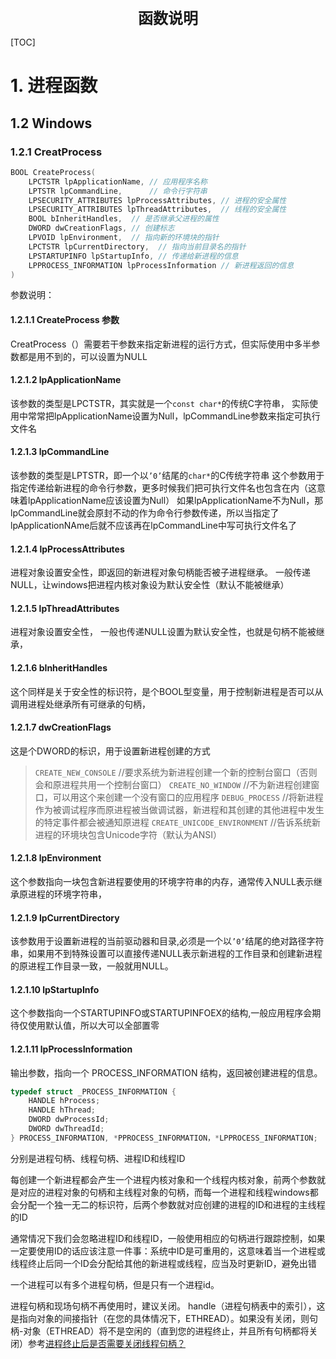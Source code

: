 <div align = "center">
	<font size = "5">
    	<b>函数说明</b>
    </font>    
</div>

[TOC]

# 1. 进程函数

## 1.2 Windows

### 1.2.1 CreatProcess

```cpp
BOOL CreateProcess(
    LPCTSTR lpApplicationName, // 应用程序名称
    LPTSTR lpCommandLine,      // 命令行字符串
    LPSECURITY_ATTRIBUTES lpProcessAttributes, // 进程的安全属性
    LPSECURITY_ATTRIBUTES lpThreadAttributes,  // 线程的安全属性
	BOOL bInheritHandles,  // 是否继承父进程的属性
	DWORD dwCreationFlags, // 创建标志
	LPVOID lpEnvironment,  // 指向新的环境块的指针
	LPCTSTR lpCurrentDirectory,  // 指向当前目录名的指针
	LPSTARTUPINFO lpStartupInfo, // 传递给新进程的信息
	LPPROCESS_INFORMATION lpProcessInformation // 新进程返回的信息
)
```

参数说明：

#### 1.2.1.1 CreateProcess 参数

CreatProcess（）需要若干参数来指定新进程的运行方式，但实际使用中多半参数都是用不到的，可以设置为NULL

#### 1.2.1.2 lpApplicationName

该参数的类型是LPCTSTR，其实就是一个`const char*`的传统C字符串，
实际使用中常常把lpApplicationName设置为Null，lpCommandLine参数来指定可执行文件名

#### 1.2.1.3 lpCommandLine

该参数的类型是LPTSTR，即一个以`’0’`结尾的`char*`的C传统字符串
这个参数用于指定传递给新进程的命令行参数，更多时候我们把可执行文件名也包含在内（这意味着lpApplicationName应该设置为Null）
如果lpApplicationName不为Null，那lpCommandLine就会原封不动的作为命令行参数传递，所以当指定了lpApplicationNAme后就不应该再在lpCommandLine中写可执行文件名了

#### 1.2.1.4 lpProcessAttributes

进程对象设置安全性，即返回的新进程对象句柄能否被子进程继承。
一般传递NULL，让windows把进程内核对象设为默认安全性（默认不能被继承）

#### 1.2.1.5 lpThreadAttributes

进程对象设置安全性，
一般也传递NULL设置为默认安全性，也就是句柄不能被继承，

#### 1.2.1.6 bInheritHandles

这个同样是关于安全性的标识符，是个BOOL型变量，用于控制新进程是否可以从调用进程处继承所有可继承的句柄，

#### 1.2.1.7 dwCreationFlags

这是个DWORD的标识，用于设置新进程创建的方式

> `CREATE_NEW_CONSOLE`  //要求系统为新进程创建一个新的控制台窗口（否则会和原进程共用一个控制台窗口）
> `CREATE_NO_WINDOW`     //不为新进程创建窗口，可以用这个来创建一个没有窗口的应用程序
> `DEBUG_PROCESS` //将新进程作为被调试程序而原进程被当做调试器，新进程和其创建的其他进程中发生的特定事件都会被通知原进程
> `CREATE_UNICODE_ENVIRONMENT` //告诉系统新进程的环境块包含Unicode字符（默认为ANSI）

#### 1.2.1.8 lpEnvironment

这个参数指向一块包含新进程要使用的环境字符串的内存，通常传入NULL表示继承原进程的环境字符串，

#### 1.2.1.9 lpCurrentDirectory

该参数用于设置新进程的当前驱动器和目录,必须是一个以`’0’`结尾的绝对路径字符串，如果用不到特殊设置可以直接传递NULL表示新进程的工作目录和创建新进程的原进程工作目录一致，一般就用NULL。

#### 1.2.1.10 lpStartupInfo

这个参数指向一个STARTUPINFO或STARTUPINFOEX的结构,一般应用程序会期待仅使用默认值，所以大可以全部置零

#### 1.2.1.11 lpProcessInformation

输出参数，指向一个 PROCESS_INFORMATION 结构，返回被创建进程的信息。
```cpp
typedef struct _PROCESS_INFORMATION {
	HANDLE hProcess;
    HANDLE hThread;
    DWORD dwProcessId;
    DWORD dwThreadId;
} PROCESS_INFORMATION, *PPROCESS_INFORMATION，*LPPROCESS_INFORMATION;
```

分别是进程句柄、线程句柄、进程ID和线程ID

每创建一个新进程都会产生一个进程内核对象和一个线程内核对象，前两个参数就是对应的进程对象的句柄和主线程对象的句柄，而每一个进程和线程windows都会分配一个独一无二的标识符，后两个参数就对应创建的进程的ID和进程的主线程的ID

通常情况下我们会忽略进程ID和线程ID，一般使用相应的句柄进行跟踪控制，如果一定要使用ID的话应该注意一件事：系统中ID是可重用的，这意味着当一个进程或线程终止后同一个ID会分配给其他的新进程或线程，应当及时更新ID，避免出错

一个进程可以有多个进程句柄，但是只有一个进程id。

进程句柄和现场句柄不再使用时，建议关闭。
handle（进程句柄表中的索引），这是指向对象的间接指针（在您的具体情况下，ETHREAD）。如果没有关闭，则句柄-对象（ETHREAD）将不是空闲的（直到您的进程终止，并且所有句柄都将关闭）参考[进程终止后是否需要关闭线程句柄？](https://www.thinbug.com/q/53702827)